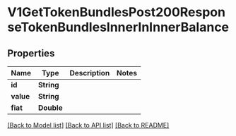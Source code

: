 # V1GetTokenBundlesPost200ResponseTokenBundlesInnerInInnerBalance

## Properties
Name | Type | Description | Notes
------------ | ------------- | ------------- | -------------
**id** | **String** |  | 
**value** | **String** |  | 
**fiat** | **Double** |  | 

[[Back to Model list]](../README.md#documentation-for-models) [[Back to API list]](../README.md#documentation-for-api-endpoints) [[Back to README]](../README.md)


